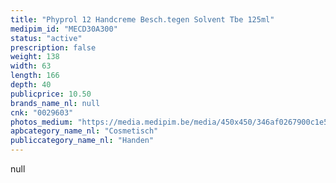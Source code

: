 ```yaml
---
title: "Phyprol 12 Handcreme Besch.tegen Solvent Tbe 125ml"
medipim_id: "MECD30A300"
status: "active"
prescription: false
weight: 138
width: 63
length: 166
depth: 40
publicprice: 10.50
brands_name_nl: null
cnk: "0029603"
photos_medium: "https://media.medipim.be/media/450x450/346af0267900c1e52d7b41b2b6f82932ce7348d1.jpg"
apbcategory_name_nl: "Cosmetisch"
publiccategory_name_nl: "Handen"
---
```

null
